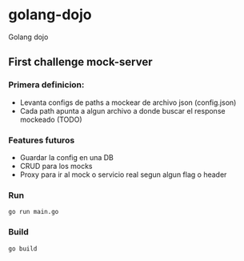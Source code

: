 # golang-dojo

Golang dojo

## First challenge mock-server

### Primera definicion:

- Levanta configs de paths a mockear de archivo json (config.json)
- Cada path apunta a algun archivo a donde buscar el response mockeado (TODO)

### Features futuros

- Guardar la config en una DB
- CRUD para los mocks
- Proxy para ir al mock o servicio real segun algun flag o header

### Run

```go run main.go```

### Build

```go build```
